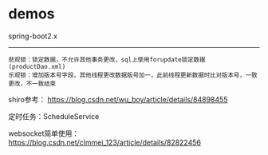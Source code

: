 # demos
spring-boot2.x

**** 
`悲观锁：锁定数据，不允许其他事务更改，sql上使用forupdate锁定数据(productDao.xml)`<br>
`乐观锁：增加版本号字段，其他线程更改数据版号加一，此前线程更新数据时比对版本号，一致更改，不一致结束`

shiro参考：
https://blog.csdn.net/wu_boy/article/details/84898455

定时任务：ScheduleService

websocket简单使用：https://blog.csdn.net/clmmei_123/article/details/82822456